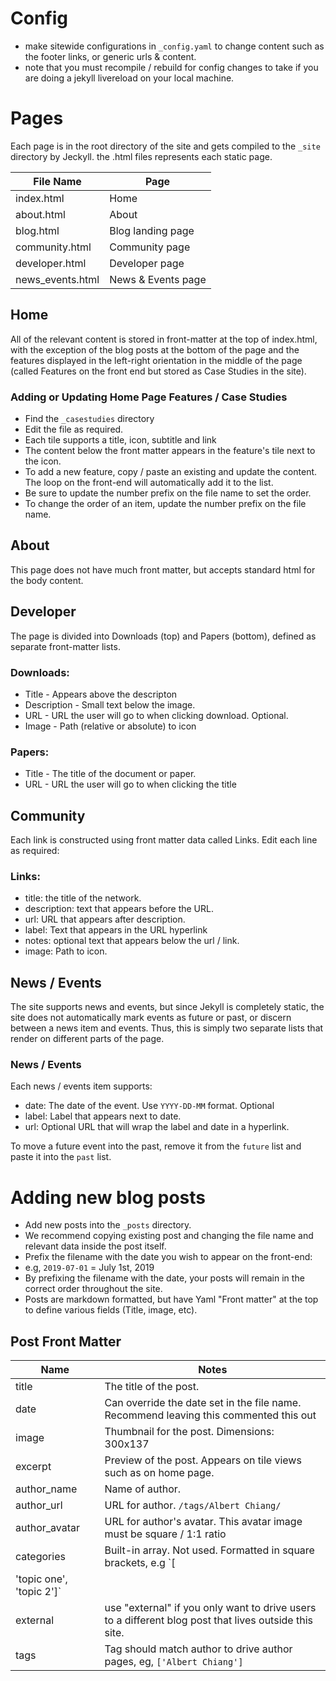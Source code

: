 # Config 

* make sitewide configurations in `_config.yaml` to change content such as the footer links, or generic urls & content.
* note that you must recompile / rebuild for config changes to take if you are doing a jekyll livereload on your local machine.

# Pages 

Each page is in the root directory of the site and gets compiled to the `_site` directory by Jeckyll. the .html files represents each static page.

| File Name | Page |
| ---- | ----- |
| index.html | Home |
| about.html | About |
| blog.html | Blog landing page |
| community.html | Community page |
| developer.html | Developer page |
| news_events.html | News & Events page |

## Home 

All of the relevant content is stored in front-matter at the top of index.html, with the exception of the blog posts at the bottom of the page and the features displayed in the left-right orientation in the middle of the page (called Features on the front end but stored as Case Studies in the site).

### Adding or Updating Home Page Features / Case Studies

* Find the `_casestudies` directory
* Edit the file as required.
* Each tile supports a title, icon, subtitle and link
* The content below the front matter appears in the feature's tile next to the icon.
* To add a new feature, copy / paste an existing and update the content. The loop on the front-end will automatically add it to the list. 
* Be sure to update the number prefix on the file name to set the order.
* To change the order of an item, update the number prefix on the file name.

## About 

This page does not have much front matter, but accepts standard html for the body content.

## Developer 

The page is divided into Downloads (top) and Papers (bottom), defined as separate front-matter lists.

### Downloads:

* Title - Appears above the descripton
* Description - Small text below the image. 
* URL - URL the user will go to when clicking download. Optional.
* Image - Path (relative or absolute) to icon

### Papers:

* Title - The title of the document or paper.
* URL - URL the user will go to when clicking the title

## Community 

Each link is constructed using front matter data called Links. Edit each line as required:


### Links:

* title: the title of the network.
* description: text that appears before the URL.
* url: URL that appears after description.
* label: Text that appears in the URL hyperlink
* notes: optional text that appears below the url / link.
* image: Path to icon.


## News / Events

The site supports news and events, but since Jekyll is completely static, the site does not automatically mark events as future or past, or discern between a news item and events. Thus, this is simply two separate lists that render on different parts of the page. 

### News / Events

Each news / events item supports:
* date: The date of the event. Use `YYYY-DD-MM` format. Optional
* label: Label that appears next to date. 
* url: Optional URL that will wrap the label and date in a hyperlink.

To move a future event into the past, remove it from the `future` list and paste it into the `past` list.

# Adding new blog posts

* Add new posts into the `_posts` directory.
* We recommend copying existing post and changing the file name and relevant data inside the post itself.
* Prefix the filename with the date you wish to appear on the front-end:
 * e.g, `2019-07-01` = July 1st, 2019
 * By prefixing the filename with the date, your posts will remain in the correct order throughout the site.
* Posts are markdown formatted, but have Yaml "Front matter" at the top to define various fields (Title, image, etc).

## Post Front Matter

| Name | Notes |
| ---- | ----- |
| title | The title of the post. |
| date | Can override the date set in the file name. Recommend leaving this commented this out |
| image | Thumbnail for the post. Dimensions: 300x137 |
| excerpt | Preview of the post. Appears on tile views such as on home page. |
| author_name | Name of author. |
| author_url | URL for author. `/tags/Albert Chiang/` |
| author_avatar | URL for author's avatar. This avatar image must be square / 1:1 ratio | 
| categories | Built-in array. Not used. Formatted in square brackets, e.g `[
'topic one', 'topic 2']` | 
| external | use "external" if you only want to drive users to a different blog post that lives outside this site. |
| tags | Tag should match author to drive author pages, eg, `['Albert Chiang']`